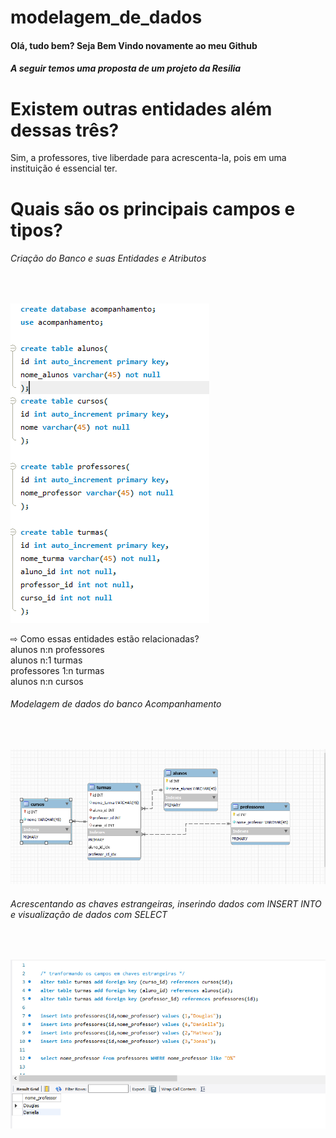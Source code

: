 # modelagem_de_dados

<h4>Olá, tudo bem? Seja Bem Vindo novamente ao meu Github</h1>
<h5>A seguir temos uma proposta de um projeto da Resilia</h2>


# Existem outras entidades além dessas três?
Sim, a professores, tive liberdade para acrescenta-la, pois em uma instituição é essencial ter.

 # Quais são os principais campos e tipos?
 <h6>Criação do Banco e suas Entidades e Atributos</h6><br>

![alt text](https://github.com/Daniellasqw/modelagem_de_dados/blob/main/create.png?raw=true)


⇨ Como essas entidades estão relacionadas?<br>
alunos n:n professores<br>
alunos n:1 turmas<br>
professores 1:n turmas<br>
alunos n:n cursos<br>

<h6>Modelagem de dados do banco Acompanhamento</h6><br>

![alt text](https://github.com/Daniellasqw/modelagem_de_dados/blob/main/modelagem.png?raw=true)



<h6>Acrescentando as chaves estrangeiras, inserindo dados com INSERT INTO e visualização de dados com SELECT</h6><br>

![alt text](https://github.com/Daniellasqw/modelagem_de_dados/blob/main/read.png?raw=true)



